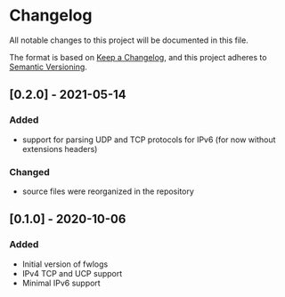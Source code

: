 # Changelog
All notable changes to this project will be documented in this file.

The format is based on [Keep a Changelog](https://keepachangelog.com/en/1.0.0/),
and this project adheres to [Semantic Versioning](https://semver.org/spec/v2.0.0.html).

## [0.2.0] - 2021-05-14
### Added
- support for parsing UDP and TCP protocols for IPv6 (for now without extensions
  headers)

### Changed
- source files were reorganized in the repository

## [0.1.0] - 2020-10-06
### Added
- Initial version of fwlogs
- IPv4 TCP and UCP support
- Minimal IPv6 support
